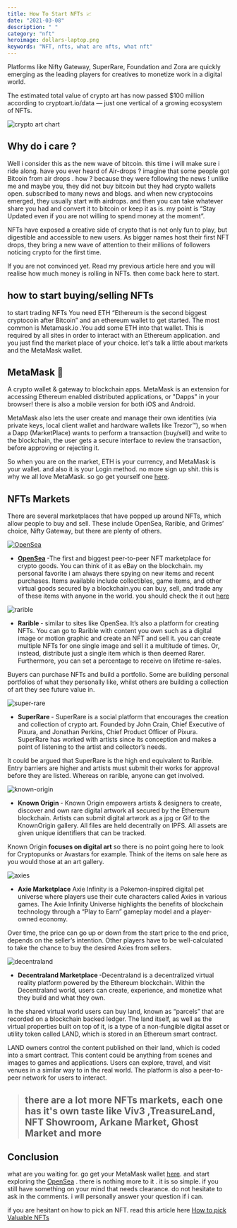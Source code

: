 ```yaml
---
title: How To Start NFTs 📈
date: "2021-03-08"
description: " "
category: "nft"
heroimage: dollars-laptop.png
keywords: "NFT, nfts, what are nfts, what nft"
---
```


Platforms like Nifty Gateway, SuperRare, Foundation and Zora are quickly emerging as the leading players for creatives to monetize work in a digital world.

The estimated total value of crypto art has now passed $100 million according to cryptoart.io/data — just one vertical of a growing ecosystem of NFTs.

![crypto art chart](./crypto-art-chart.png)

## Why do i care ?

<!-- “NFT”  -->

Well i consider this as the new wave of bitcoin. this time i will make sure i ride along. have you ever heard of Air-drops ? imagine that some people got Bitcoin from air drops . how ? because they were following the news ! unlike me and maybe you, they did not buy bitcoin but they had crypto wallets open. subscribed to many news and blogs. and when new cryptocoins emerged, they usually start with airdrops. and then you can take whatever share you had and convert it to bitcoin or keep it as is. my point is “Stay Updated even if you are not willing to spend money at the moment”.

NFTs have exposed a creative side of crypto that is not only fun to play, but digestible and accessible to new users. As bigger names host their first NFT drops, they bring a new wave of attention to their millions of followers noticing crypto for the first time.

If you are not convinced yet. Read my previous article here and you will realise how much money is rolling in NFTs. then come back here to start.

## how to start buying/selling NFTs

to start trading NFTs You need ETH “Ethereum is the second biggest cryptocoin after Bitcoin” and an ethereum wallet to get started. The most common is Metamask.io .You add some ETH into that wallet. This is required by all sites in order to interact with an Ethereum application. and you just find the market place of your choice. let's talk a little about markets and the MetaMask wallet.

## MetaMask 🦊

A crypto wallet & gateway to blockchain apps. MetaMask is an extension for accessing Ethereum enabled distributed applications, or "Dapps" in your browser! there is also a mobile version for both iOS and Android.

MetaMask also lets the user create and manage their own identities (via private keys, local client wallet and hardware wallets like Trezor™), so when a Dapp (MarketPlace) wants to perform a transaction (buy/sell) and write to the blockchain, the user gets a secure interface to review the transaction, before approving or rejecting it.

So when you are on the market, ETH is your currency, and MetaMask is your wallet. and also it is your Login method. no more sign up shit. this is why we all love MetaMask. so go get yourself one [here](https://metamask.io/download.html).

## NFTs Markets

There are several marketplaces that have popped up around NFTs, which allow people to buy and sell. These include OpenSea, Rarible, and Grimes’ choice, Nifty Gateway, but there are plenty of others.

<a href="https://opensea.io?ref=0x008d8c1adf0ece93d7a4464854c50590e0c3f0db">

![OpenSea](./opensea.jpg)

</a>

- <strong> [OpenSea](https://opensea.io?ref=0x008d8c1adf0ece93d7a4464854c50590e0c3f0db) </strong> -The first and biggest peer-to-peer NFT marketplace for crypto goods. You can think of it as eBay on the blockchain. my personal favorite i am always there spying on new items and recent purchases. Items available include collectibles, game items, and other virtual goods secured by a blockchain.you can buy, sell, and trade any of these items with anyone in the world. you should check the it out [here](https://opensea.io?ref=0x008d8c1adf0ece93d7a4464854c50590e0c3f0db)

![rarible](./rarible.png)

- <strong> Rarible </strong>- similar to sites like OpenSea. It’s also a platform for creating NFTs. You can go to Rarible with content you own such as a digital image or motion graphic and create an NFT and sell it. you can create multiple NFTs for one single image and sell it a multitude of times. Or, instead, distribute just a single item which is then deemed Rarer. Furthermore, you can set a percentage to receive on lifetime re-sales.

Buyers can purchase NFTs and build a portfolio. Some are building personal portfolios of what they personally like, whilst others are building a collection of art they see future value in.

![super-rare](./super-rare.png)

- <strong> SuperRare </strong>- SuperRare is a social platform that encourages the creation and collection of crypto art. Founded by John Crain, Chief Executive of Pixura, and Jonathan Perkins, Chief Product Officer of Pixura. SuperRare has worked with artists since its conception and makes a point of listening to the artist and collector’s needs.

It could be argued that SuperRare is the high end equivalent to Rarible. Entry barriers are higher and artists must submit their works for approval before they are listed. Whereas on rarible, anyone can get involved.

![known-origin](./known-origin.png)

- <strong> Known Origin </strong>- Known Origin empowers artists & designers to create, discover and own rare digital artwork all secured by the Ethereum blockchain. Artists can submit digital artwork as a jpg or Gif to the KnownOrigin gallery. All files are held decentrally on IPFS. All assets are given unique identifiers that can be tracked.

Known Origin <strong> focuses on digital art</strong> so there is no point going here to look for Cryptopunks or Avastars for example. Think of the items on sale here as you would those at an art gallery.

![axies](./axies.png)

- <strong>Axie Marketplace</strong> Axie Infinity is a Pokemon-inspired digital pet universe where players use their cute characters called Axies in various games. The Axie Infinity Universe highlights the benefits of blockchain technology through a “Play to Earn” gameplay model and a player-owned economy.

Over time, the price can go up or down from the start price to the end price, depends on the seller’s intention. Other players have to be well-calculated to take the chance to buy the desired Axies from sellers.

![decentraland](./decentraland.png)

- <strong> Decentraland Marketplace </strong> -Decentraland is a decentralized virtual reality platform powered by the Ethereum blockchain. Within the Decentraland world, users can create, experience, and monetize what they build and what they own.

In the shared virtual world users can buy land, known as “parcels” that are recorded on a blockchain backed ledger. The land itself, as well as the virtual properties built on top of it, is a type of a non-fungible digital asset or utility token called LAND, which is stored in an Ethereum smart contract.

LAND owners control the content published on their land, which is coded into a smart contract. This content could be anything from scenes and images to games and applications. Users can explore, travel, and visit venues in a similar way to in the real world. The platform is also a peer-to-peer network for users to interact.

> ## there are a lot more NFTs markets, each one has it's own taste like Viv3 ,TreasureLand, NFT Showroom, Arkane Market, Ghost Market and more

## Conclusion

what are you waiting for. go get your MetaMask wallet [here](https://metamask.io/download.html). and start exploring the [OpenSea](https://opensea.io?ref=0x008d8c1adf0ece93d7a4464854c50590e0c3f0db) . there is nothing more to it . it is so simple. if you still have something on your mind that needs clearance. do not hesitate to ask in the comments. i will personally answer your question if i can.

if you are hesitant on how to pick an NFT. read this article here <a href="/nfts/valuable-nfts/"> How to pick Valuable NFTs </a>
